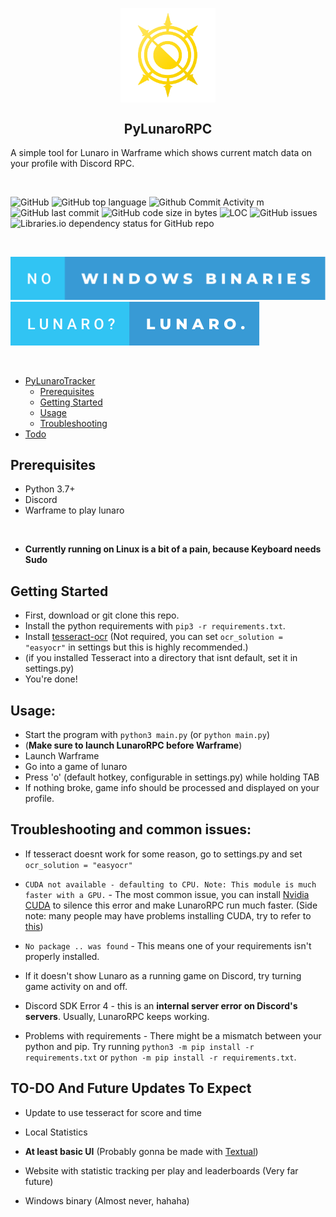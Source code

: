 <p align="center">
 <img style="display: block; margin-left: auto; margin-right: auto; width:30%;" src="https://raw.githubusercontent.com/kozabrada123/PyLunaroRPC/main/assets/images/Lunaro-logo.png" alt="project logo" width="30%"/>
 </p>

<h2 align="center"> PyLunaroRPC </h2>

A simple tool for Lunaro in Warframe which shows current match data on your profile with Discord RPC.

<br/>

![GitHub](https://img.shields.io/github/license/kozabrada123/PyLunaroRPC?style=for-the-badge)
![GitHub top language](https://img.shields.io/github/languages/top/kozabrada123/PyLunaroRPC?style=for-the-badge)
![Github Commit Activity m](https://img.shields.io/github/commit-activity/m/kozabrada123/PyLunaroRPC?style=for-the-badge)
![GitHub last commit](https://img.shields.io/github/last-commit/kozabrada123/PyLunaroRPC?style=for-the-badge)
![GitHub code size in bytes](https://img.shields.io/github/languages/code-size/kozabrada123/PyLunaroRPC?style=for-the-badge)
![LOC](https://img.shields.io/tokei/lines/github/kozabrada123/PyLunaroRPC?style=for-the-badge)
![GitHub issues](https://img.shields.io/github/issues/kozabrada123/PyLunaroRPC?style=for-the-badge)
![Libraries.io dependency status for GitHub repo](https://img.shields.io/librariesio/github/kozabrada123/PyLunaroRPC?style=for-the-badge)

<br/>


![No Windows Binaries](https://raw.githubusercontent.com/kozabrada123/PyLunaroRPC/44d0c6136a4a18850e5776e89010a690f6891714/assets/images/no-windows-binaries.svg)
![Lunaro](https://raw.githubusercontent.com/kozabrada123/PyLunaroRPC/98189fcc19354dd62ea8f43dc8d8ad4ef6d6f41b/assets/images/lunaro.svg)

<br/>

- [PyLunaroTracker](#PyLunaroTracker)
  - [Prerequisites](#prerequisites)
  - [Getting Started](#getting-started)
  - [Usage](#usage)
  - [Troubleshooting](#troubleshooting-and-common-issues)
 - [Todo](#to-do-and-future-updates-to-excpect)



## Prerequisites

* Python 3.7+
* Discord
* Warframe to play lunaro

<br/>

* **Currently running on Linux is a bit of a pain, because Keyboard needs Sudo**

## Getting Started

- First, download or git clone this repo.
- Install the python requirements with `pip3 -r requirements.txt`.
- Install [tesseract-ocr](https://github.com/UB-Mannheim/tesseract/wiki) (Not required, you can set `ocr_solution = "easyocr"` in settings but this is highly recommended.)
- (if you installed Tesseract into a directory that isnt default, set it in settings.py)
- You're done!

## Usage:

- Start the program with `python3 main.py` (or `python main.py`)
- (**Make sure to launch LunaroRPC before Warframe**)
- Launch Warframe
- Go into a game of lunaro
- Press 'o' (default hotkey, configurable in settings.py) while holding TAB
- If nothing broke, game info should be processed and displayed on your profile.

## Troubleshooting and common issues:

- If tesseract doesnt work for some reason, go to settings.py and set `ocr_solution = "easyocr"`


- `CUDA not available - defaulting to CPU. Note: This module is much faster with a GPU.` - The most common issue, you can install [Nvidia CUDA](https://developer.nvidia.com/cuda-toolkit) to silence this error and make LunaroRPC run much faster. (Side note: many people may have problems installing CUDA, try to refer to [this](https://forums.developer.nvidia.com/t/windows-10-cuda-installation-failure-solved/64389)) 

- `No package .. was found` - This means one of your requirements isn't properly installed.


- If it doesn't show Lunaro as a running game on Discord, try turning game activity on and off.


- Discord SDK Error 4 - this is an **internal server error on Discord's servers**. Usually, LunaroRPC keeps working.

- Problems with requirements - There might be a mismatch between your python and pip. Try running `python3 -m pip install -r requirements.txt` or `python -m pip install -r requirements.txt`.


## TO-DO And Future Updates To Expect

- Update to use tesseract for score and time

- Local Statistics

- **At least basic UI** (Probably gonna be made with [Textual](https://github.com/Textualize/textual))

- Website with statistic tracking per play and leaderboards (Very far future)

- Windows binary (Almost never, hahaha)

